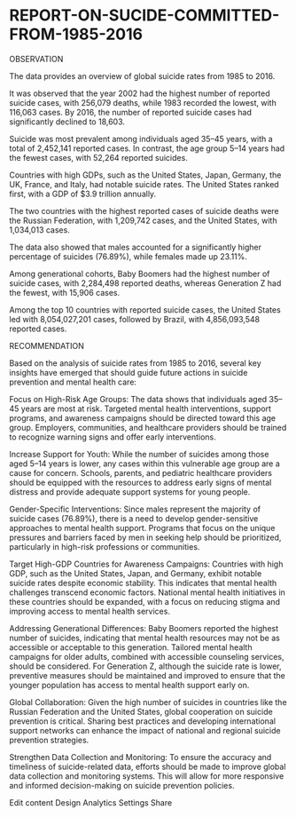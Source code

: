# REPORT-ON-SUCIDE-COMMITTED-FROM-1985-2016
OBSERVATION

The data provides an overview of global suicide rates from 1985 to 2016.

It was observed that the year 2002 had the highest number of reported suicide cases, with 256,079 deaths, while 1983 recorded the lowest, with 116,063 cases. By 2016, the number of reported suicide cases had significantly declined to 18,603.

Suicide was most prevalent among individuals aged 35–45 years, with a total of 2,452,141 reported cases. In contrast, the age group 5–14 years had the fewest cases, with 52,264 reported suicides.

Countries with high GDPs, such as the United States, Japan, Germany, the UK, France, and Italy, had notable suicide rates. The United States ranked first, with a GDP of $3.9 trillion annually.

The two countries with the highest reported cases of suicide deaths were the Russian Federation, with 1,209,742 cases, and the United States, with 1,034,013 cases.

The data also showed that males accounted for a significantly higher percentage of suicides (76.89%), while females made up 23.11%.

Among generational cohorts, Baby Boomers had the highest number of suicide cases, with 2,284,498 reported deaths, whereas Generation Z had the fewest, with 15,906 cases.

Among the top 10 countries with reported suicide cases, the United States led with 8,054,027,201 cases, followed by Brazil, with 4,856,093,548 reported cases.

 

RECOMMENDATION

Based on the analysis of suicide rates from 1985 to 2016, several key insights have emerged that should guide future actions in suicide prevention and mental health care:

 

Focus on High-Risk Age Groups: The data shows that individuals aged 35–45 years are most at risk. Targeted mental health interventions, support programs, and awareness campaigns should be directed toward this age group. Employers, communities, and healthcare providers should be trained to recognize warning signs and offer early interventions.

 

Increase Support for Youth: While the number of suicides among those aged 5–14 years is lower, any cases within this vulnerable age group are a cause for concern. Schools, parents, and pediatric healthcare providers should be equipped with the resources to address early signs of mental distress and provide adequate support systems for young people.

Gender-Specific Interventions: Since males represent the majority of suicide cases (76.89%), there is a need to develop gender-sensitive approaches to mental health support. Programs that focus on the unique pressures and barriers faced by men in seeking help should be prioritized, particularly in high-risk professions or communities.

 

Target High-GDP Countries for Awareness Campaigns: Countries with high GDP, such as the United States, Japan, and Germany, exhibit notable suicide rates despite economic stability. This indicates that mental health challenges transcend economic factors. National mental health initiatives in these countries should be expanded, with a focus on reducing stigma and improving access to mental health services.

 

Addressing Generational Differences: Baby Boomers reported the highest number of suicides, indicating that mental health resources may not be as accessible or acceptable to this generation. Tailored mental health campaigns for older adults, combined with accessible counseling services, should be considered. For Generation Z, although the suicide rate is lower, preventive measures should be maintained and improved to ensure that the younger population has access to mental health support early on.

 

Global Collaboration: Given the high number of suicides in countries like the Russian Federation and the United States, global cooperation on suicide prevention is critical. Sharing best practices and developing international support networks can enhance the impact of national and regional suicide prevention strategies.

Strengthen Data Collection and Monitoring: To ensure the accuracy and timeliness of suicide-related data, efforts should be made to improve global data collection and monitoring systems. This will allow for more responsive and informed decision-making on suicide prevention policies.


Edit content
Design
Analytics
Settings
Share
